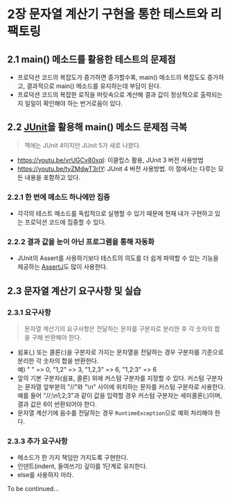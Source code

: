 # 2장 문자열 계산기 구현을 통한 테스트와 리팩토링

## 2.1 main() 메소드를 활용한 테스트의 문제점
- 프로덕션 코드의 복잡도가 증가하면 증가할수록, main() 메소드의 복잡도도 증가하고, 결과적으로 main() 메소드를 유지하는데 부담이 된다.
- 프로덕션 코드의 복잡한 로직을 머릿속으로 계산해 결과 값이 정상적으로 출력되는지 일일이 확인해야 하는 번거로움이 있다.

## 2.2 [JUnit](https://junit.org)을 활용해 main() 메소드 문제점 극복
> 책에는 JUnit 4이지만 JUnit 5가 새로 나왔다.
- https://youtu.be/vrUGCv80xqI: 이클립스 활용, JUnit 3 버전 사용방법
- https://youtu.be/tyZMdwT3rIY: JUnit 4 버전 사용방법. 이 절에서는 다루는 모든 내용을 포함하고 있다.

### 2.2.1 한 번에 메소드 하나에만 집중
- 각각의 테스트 메소드를 독립적으로 실행할 수 있기 때문에 현재 내가 구현하고 있는 프로덕션 코드에 집중할 수 있다.

### 2.2.2 결과 값을 눈이 아닌 프로그램을 통해 자동화
- JUnit의 Assert를 사용하기보다 테스트의 의도를 더 쉽게 파악할 수 있는 기능을 제공하는 [AssertJ](https://joel-costigliola.github.io/assertj/)도 많이 사용한다.

## 2.3 문자열 계산기 요구사항 및 실습

### 2.3.1 요구사항
> 문자열 계산기의 요구사항은 전달하는 문자를 구분자로 분리한 후 각 숫자의 합을 구해 반환해야 한다.
- 쉼표(,) 또는 콜론(:)을 구분자로 가지는 문자열을 전달하는 경우 구분자를 기준으로 분리한 각 숫자의 합을 반환한다.<br>예) " " => 0, "1,2" => 3, "1,2,3" => 6, "1,2:3" => 6
- 앞의 기본 구분자(쉼표, 콜론) 외에 커스텀 구분자를 지정할 수 있다. 커스텀 구분자는 문자열 앞부분의 "//"와 "\n" 사이에 위치하는 문자를 커스텀 구분자로 사용한다. 예를 들어 "//;\n1;2;3"과 같이 값을 입력할 경우 커스텀 구분자는 세미콜론(;)이며, 결과 값은 6이 반환되어야 한다.
- 문자열 계산기에 음수를 전달하는 경우 `RuntimeException`으로 예외 처리해야 한다.

### 2.3.3 추가 요구사항
- 메소드가 한 가지 책임만 가지도록 구현한다.
- 인덴트(indent, 들여쓰기) 깊이를 1단계로 유지한다.
- else를 사용하지 마라.

To be continued...